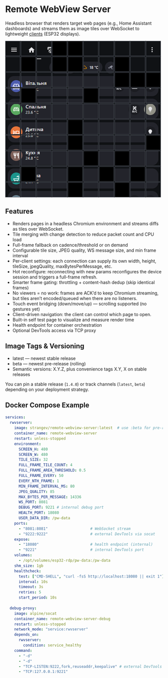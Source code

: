 # Remote WebView Server

Headless browser that renders target web pages (e.g., Home Assistant dashboards) and streams them as image tiles over WebSocket to lightweight [clients](https://github.com/strange-v/RemoteWebViewClient) (ESP32 displays).

![Remote WebView](/images/tiled_preview.png)

## Features

- Renders pages in a headless Chromium environment and streams diffs as tiles over WebSocket.
- Tile merging with change detection to reduce packet count and CPU load
- Full-frame fallback on cadence/threshold or on demand
- Configurable tile size, JPEG quality, WS message size, and min frame interval
- Per-client settings: each connection can supply its own width, height, tileSize, jpegQuality, maxBytesPerMessage, etc.
- Hot reconfigure: reconnecting with new params reconfigures the device session and triggers a full-frame refresh.
- Smarter frame gating: throttling + content-hash dedup (skip identical frames)
- No viewers = no work: frames are ACK’d to keep Chromium streaming, but tiles aren’t encoded/queued when there are no listeners.
- Touch event bridging (down/move/up) — scrolling supported (no gestures yet)
- Client-driven navigation: the client can control which page to open.
- Built-in self test page to visualize and measure render time
- Health endpoint for container orchestration
- Optional DevTools access via TCP proxy

## Image Tags & Versioning

- latest — newest stable release
- beta — newest pre-release (rolling)
- Semantic versions: X.Y.Z, plus convenience tags X.Y, X on stable releases

You can pin a stable release (`1.4.0`) or track channels (`latest`, `beta`) depending on your deployment strategy.

## Docker Compose Example

```yaml
services:
  rwvserver:
    image: strangev/remote-webview-server:latest  # use :beta for pre-release
    container_name: remote-webview-server
    restart: unless-stopped
    environment:
      SCREEN_H: 480
      SCREEN_W: 480
      TILE_SIZE: 32
      FULL_FRAME_TILE_COUNT: 4
      FULL_FRAME_AREA_THRESHOLD: 0.5
      FULL_FRAME_EVERY: 50
      EVERY_NTH_FRAME: 1
      MIN_FRAME_INTERVAL_MS: 80
      JPEG_QUALITY: 85
      MAX_BYTES_PER_MESSAGE: 14336
      WS_PORT: 8081
      DEBUG_PORT: 9221 # internal debug port
      HEALTH_PORT: 18080
      USER_DATA_DIR: /pw-data
    ports:
      - "8081:8081"                   # WebSocket stream
      - "9222:9222"                   # external DevTools via socat
    expose:
      - "18080"                       # health endpoint (internal)
      - "9221"                        # internal DevTools port
    volumes:
      - /opt/volumes/esp32-rdp/pw-data:/pw-data
    shm_size: 1gb
    healthcheck:
      test: ["CMD-SHELL", "curl -fsS http://localhost:18080 || exit 1"]
      interval: 10s
      timeout: 3s
      retries: 5
      start_period: 10s

  debug-proxy:
    image: alpine/socat
    container_name: remote-webview-server-debug
    restart: unless-stopped
    network_mode: "service:rwvserver"
    depends_on:
      rwvserver:
        condition: service_healthy
    command:
      - "-d"
      - "-d"
      - "TCP-LISTEN:9222,fork,reuseaddr,keepalive" # external DevTools port
      - "TCP:127.0.0.1:9221"
```
